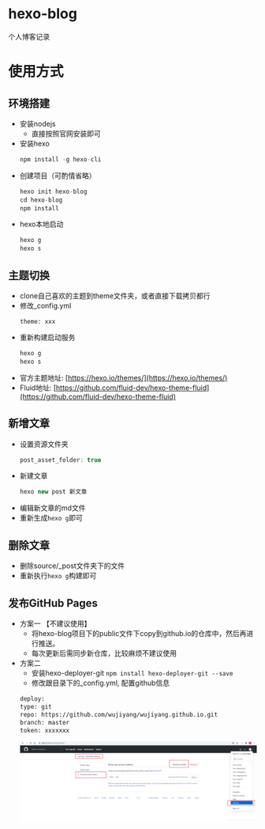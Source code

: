 # hexo-blog
个人博客记录

# 使用方式
## 环境搭建
- 安装nodejs  
    - 直接按照官网安装即可  
- 安装hexo  
    ```js 
    npm install -g hexo-cli
    ```
- 创建项目（可酌情省略）  
    ```js
    hexo init hexo-blog
    cd hexo-blog
    npm install  
    ```
- hexo本地启动   
    ```js
    hexo g
    hexo s
    ```  

## 主题切换
- clone自己喜欢的主题到theme文件夹，或者直接下载拷贝都行  
- 修改_config.yml  
    ```
    theme: xxx
    ```
- 重新构建启动服务  
    ``` js 
    hexo g
    hexo s
    ```
- 官方主题地址: [https://hexo.io/themes/](https://hexo.io/themes/) 
- Fluid地址: [https://github.com/fluid-dev/hexo-theme-fluid](https://github.com/fluid-dev/hexo-theme-fluid)

## 新增文章  
- 设置资源文件夹
    ``` js
    post_asset_folder: true
    ```
- 新建文章
    ``` js
    hexo new post 新文章
    ```
- 编辑新文章的md文件
- 重新生成```hexo g```即可

## 删除文章
- 删除source/_post文件夹下的文件
- 重新执行```hexo g```构建即可

## 发布GitHub Pages
- 方案一 【不建议使用】
    - 将hexo-blog项目下的public文件下copy到github.io的仓库中，然后再进行推送。
    - 每次更新后需同步新仓库，比较麻烦不建议使用
- 方案二  
    - 安装hexo-deployer-git ```npm install hexo-deployer-git --save```
    - 修改跟目录下的_config.yml, 配置github信息
    ```
    deploy:
    type: git
    repo: https://github.com/wujiyang/wujiyang.github.io.git
    branch: master
    token: xxxxxxx
    ```
    ![](token.png)
